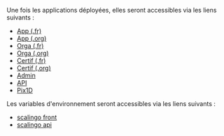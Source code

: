 Une fois les applications déployées, elles seront accessibles via les liens suivants :
  * [App (.fr)](https://app-pr{{pullRequestId}}.review.pix.fr)
  * [App (.org)](https://app-pr{{pullRequestId}}.review.pix.org)
  * [Orga (.fr)](https://orga-pr{{pullRequestId}}.review.pix.fr)
  * [Orga (.org)](https://orga-pr{{pullRequestId}}.review.pix.org)
  * [Certif (.fr)](https://certif-pr{{pullRequestId}}.review.pix.fr)
  * [Certif (.org)](https://certif-pr{{pullRequestId}}.review.pix.org)
  * [Admin](https://admin-pr{{pullRequestId}}.review.pix.fr)
  * [API](https://api-pr{{pullRequestId}}.review.pix.fr/api/)
  * [Pix1D](https://1d-pr{{pullRequestId}}.review.pix.fr)

Les variables d'environnement seront accessibles via les liens suivants :
  * [scalingo front](https://dashboard.scalingo.com/apps/osc-fr1/pix-front-review-pr{{pullRequestId}}/environment)
  * [scalingo api](https://dashboard.scalingo.com/apps/osc-fr1/pix-api-review-pr{{pullRequestId}}/environment)
